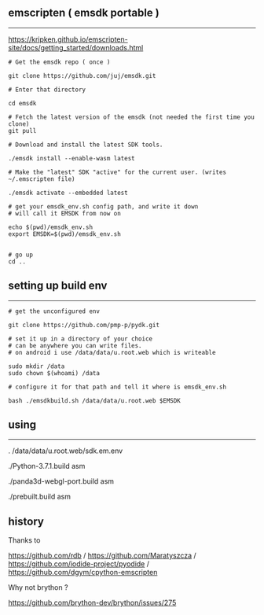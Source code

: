 ## emscripten ( emsdk portable )
---

https://kripken.github.io/emscripten-site/docs/getting_started/downloads.html
```
# Get the emsdk repo ( once )

git clone https://github.com/juj/emsdk.git

# Enter that directory

cd emsdk

# Fetch the latest version of the emsdk (not needed the first time you clone)
git pull

# Download and install the latest SDK tools.

./emsdk install --enable-wasm latest

# Make the "latest" SDK "active" for the current user. (writes ~/.emscripten file)

./emsdk activate --embedded latest

# get your emsdk_env.sh config path, and write it down
# will call it EMSDK from now on

echo $(pwd)/emsdk_env.sh
export EMSDK=$(pwd)/emsdk_env.sh


# go up
cd ..
```

## setting up build env
---

```
# get the unconfigured env

git clone https://github.com/pmp-p/pydk.git

# set it up in a directory of your choice
# can be anywhere you can write files.
# on android i use /data/data/u.root.web which is writeable

sudo mkdir /data
sudo chown $(whoami) /data

# configure it for that path and tell it where is emsdk_env.sh

bash ./emsdkbuild.sh /data/data/u.root.web $EMSDK
```


## using
---

. /data/data/u.root.web/sdk.em.env

./Python-3.7.1.build asm

./panda3d-webgl-port.build asm

./prebuilt.build asm




## history

Thanks to 

https://github.com/rdb / https://github.com/Maratyszcza / https://github.com/iodide-project/pyodide / https://github.com/dgym/cpython-emscripten

Why not brython ?

https://github.com/brython-dev/brython/issues/275
